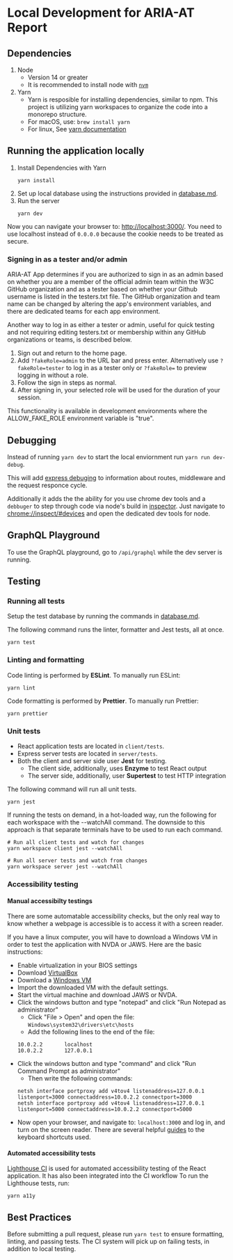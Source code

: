 # Local Development for ARIA-AT Report

## Dependencies

1. Node
    - Version 14 or greater
    - It is recommended to install node with [`nvm`](https://github.com/nvm-sh/nvm)
2. Yarn
    - Yarn is resposible for installing dependencies, similar to npm. This project is utilizing yarn workspaces to organize the code into a monorepo structure.
    - For macOS, use: `brew install yarn`
    - For linux, See [yarn documentation](https://classic.yarnpkg.com/en/docs/install/#debian-stable)

## Running the application locally

1. Install Dependencies with Yarn
    ```
    yarn install
    ```
2. Set up local database using the instructions provided in [database.md](database.md).
3. Run the server
    ```
    yarn dev
    ```
Now you can navigate your browser to: [http://localhost:3000/](http://localhost:3000/). You need to use localhost instead of `0.0.0.0` because the cookie needs to be treated as secure.

### Signing in as a tester and/or admin

ARIA-AT App determines if you are authorized to sign in as an admin based on whether you are a member of the official admin team within the W3C GitHub organization and as a tester based on whether your Github username is listed in the testers.txt file. The GitHub organization and team name can be changed by altering the app's environment variables, and there are dedicated teams for each app environment.

Another way to log in as either a tester or admin, useful for quick testing and not requiring editing testers.txt or membership within any GitHub organizations or teams, is described below.

1. Sign out and return to the home page.
2. Add `?fakeRole=admin` to the URL bar and press enter. Alternatively use `?fakeRole=tester` to log in as a tester only or `?fakeRole=` to preview logging in without a role.
3. Follow the sign in steps as normal.
4. After signing in, your selected role will be used for the duration of your session.

This functionality is available in development environments where the ALLOW_FAKE_ROLE environment variable is "true".

## Debugging

Instead of running `yarn dev` to start the local enviornment run `yarn run dev-debug`.

This will add [express debuging](https://expressjs.com/en/guide/debugging.html)
to information about routes, middleware and the request responce cycle.

Additionally it adds the the ability for you use chrome dev tools and a
`debbuger` to step through code via node's build in
[inspector](https://nodejs.org/en/docs/guides/debugging-getting-started/). Just
navigate to [chrome://inspect/#devices](chrome://inspect/#devices) and open the
dedicated dev tools for node.

## GraphQL Playground

To use the GraphQL playground, go to `/api/graphql` while the dev server is running.

## Testing

### Running all tests

Setup the test database by running the commands in [database.md](./database.md).

The following command runs the linter, formatter and Jest tests, all at once.

```
yarn test
```

### Linting and formatting

Code linting is performed by **ESLint**. To manually run ESLint:

```
yarn lint
```

Code formatting is performed by **Prettier**. To manually run Prettier:

```
yarn prettier
```

### Unit tests

* React application tests are located in `client/tests`.
* Express server tests are located in `server/tests`.
* Both the client and server side user **Jest** for testing.
    * The client side, additionally, uses **Enzyme** to test React output
    * The server side, additionally, user **Supertest** to test HTTP integration

The following command will run all unit tests.

```
yarn jest
```

If running the tests on demand, in a hot-loaded way, run the following for each workspace with the --watchAll command. The downside to this approach is that separate terminals have to be used to run each command.

```
# Run all client tests and watch for changes
yarn workspace client jest --watchAll

# Run all server tests and watch from changes
yarn workspace server jest --watchAll
```

### Accessibility testing

#### Manual accessibilty testings

There are some automatable accessibility checks, but the only real way to know whether a webpage is accessible is to access it with a screen reader.

If you have a linux computer, you will have to download a Windows VM in order to test the application with NVDA or JAWS. Here are the basic instructions:
* Enable virtualization in your BIOS settings
* Download [VirtualBox](http://download.virtualbox.org/virtualbox/)
* Download a [Windows VM](https://developer.microsoft.com/en-us/windows/downloads/virtual-machines)
* Import the downloaded VM with the default settings.
* Start the virtual machine and download JAWS or NVDA.
* Click the windows button and type "notepad" and click "Run Notepad as administrator"
    * Click "File > Open" and open the file: `Windows\system32\drivers\etc\hosts`
    * Add the following lines to the end of the file:
    ```
    10.0.2.2       localhost
    10.0.2.2       127.0.0.1
    ```
* Click the windows button and type "command" and click "Run Command Prompt as administrator"
    * Then write the following commands:
    ```
    netsh interface portproxy add v4tov4 listenaddress=127.0.0.1 listenport=3000 connectaddress=10.0.2.2 connectport=3000
    netsh interface portproxy add v4tov4 listenaddress=127.0.0.1 listenport=5000 connectaddress=10.0.2.2 connectport=5000
    ```
* Now open your browser, and navigate to: `localhost:3000` and log in, and turn
  on the screen reader. There are several helpful [guides](https://dequeuniversity.com/screenreaders/) to the keyboard shortcuts used. 


#### Automated accessibility tests

[Lighthouse CI](https://github.com/GoogleChrome/lighthouse-ci) is used for automated accessibility testing of the React application. It has also been integrated into the CI workflow To run the Lighthouse tests, run:

```
yarn a11y
```

## Best Practices

Before submitting a pull request, please run `yarn test` to ensure formatting, linting, and passing tests. The CI system will pick up on failing tests, in addition to local testing.
